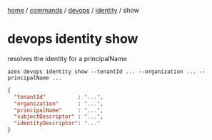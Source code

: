 [home](/readme.md) / [commands](/docs/commands/readme.md) / [devops](/docs/commands/devops/readme.md) / [identity](/docs/commands/devops/identity/readme.md) / show

# devops identity show

resolves the identity for a principalName

```
azex devops identity show --tenantId ... --organization ... --principalName ...
```
```JSON
{
  "tenantId"          : "...",
  "organization"      : "...",
  "principalName"     : "...",
  "subjectDescriptor" : "...",
  "identityDescriptor": "..."
}
```



